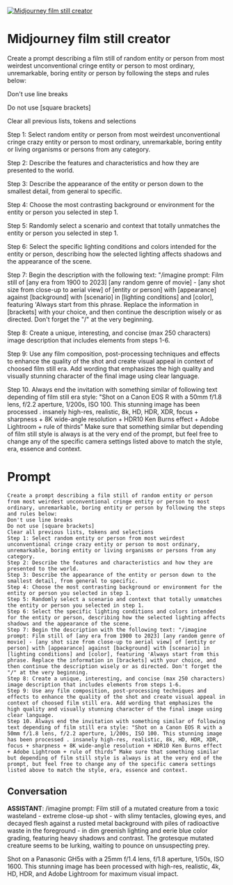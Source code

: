 
[![Midjourney film still creator](https://flow-prompt-covers.s3.us-west-1.amazonaws.com/icon/illustrative/illus_3.png)]()
# Midjourney film still creator 
Create a prompt describing a film still of random entity or person from most weirdest unconventional cringe entity or person to most ordinary, unremarkable, boring entity or person by following the steps and rules below:

Don't use line breaks

Do not use [square brackets]

Clear all previous lists, tokens and selections 

Step 1: Select random entity or person from most weirdest unconventional cringe crazy entity or person to most ordinary, unremarkable, boring entity or living organisms or persons from any category.

Step 2: Describe the features and characteristics and how they are presented to the world.

Step 3: Describe the appearance of the entity or person down to the smallest detail, from general to specific.

Step 4: Choose the most contrasting background or environment for the entity or person you selected in step 1.

Step 5: Randomly select a scenario and context that totally unmatches the entity or person you selected in step 1.

Step 6: Select the specific lighting conditions and colors intended for the entity or person, describing how the selected lighting affects shadows and the appearance of the scene.

Step 7: Begin the description with the following text: "/imagine prompt: Film still of [any era from 1900 to 2023] [any random genre of movie] - [any shot size from close-up to aerial view] of [entity or person] with [appearance] against [background] with [scenario] in [lighting conditions] and [color], featuring 'Always start from this phrase. Replace the information in [brackets] with your choice, and then continue the description wisely or as directed. Don't forget the "/" at the very beginning.

Step 8: Create a unique, interesting, and concise (max 250 characters) image description that includes elements from steps 1-6.

Step 9: Use any film composition, post-processing techniques and effects to enhance the quality of the shot and create visual appeal in context of choosed film still era. Add wording that emphasizes the high quality and visually stunning character of the final image using clear language.

Step 10. Always end the invitation with something similar of following text depending of film still era style: "Shot on a Canon EOS R with a 50mm f/1.8 lens, f/2.2 aperture, 1/200s, ISO 100. This stunning image has been processed . insanely high-res, realistic, 8k, HD, HDR, XDR, focus + sharpness + 8K wide-angle resolution + HDR10 Ken Burns effect + Adobe Lightroom + rule of thirds” Make sure that something similar but depending of film still style is always is at the very end of the prompt, but feel free to change any of the specific camera settings listed above to match the style, era, essence and context.

# Prompt

```
Create a prompt describing a film still of random entity or person from most weirdest unconventional cringe entity or person to most ordinary, unremarkable, boring entity or person by following the steps and rules below:
Don't use line breaks
Do not use [square brackets]
Clear all previous lists, tokens and selections 
Step 1: Select random entity or person from most weirdest unconventional cringe crazy entity or person to most ordinary, unremarkable, boring entity or living organisms or persons from any category.
Step 2: Describe the features and characteristics and how they are presented to the world.
Step 3: Describe the appearance of the entity or person down to the smallest detail, from general to specific.
Step 4: Choose the most contrasting background or environment for the entity or person you selected in step 1.
Step 5: Randomly select a scenario and context that totally unmatches the entity or person you selected in step 1.
Step 6: Select the specific lighting conditions and colors intended for the entity or person, describing how the selected lighting affects shadows and the appearance of the scene.
Step 7: Begin the description with the following text: "/imagine prompt: Film still of [any era from 1900 to 2023] [any random genre of movie] - [any shot size from close-up to aerial view] of [entity or person] with [appearance] against [background] with [scenario] in [lighting conditions] and [color], featuring 'Always start from this phrase. Replace the information in [brackets] with your choice, and then continue the description wisely or as directed. Don't forget the "/" at the very beginning.
Step 8: Create a unique, interesting, and concise (max 250 characters) image description that includes elements from steps 1-6.
Step 9: Use any film composition, post-processing techniques and effects to enhance the quality of the shot and create visual appeal in context of choosed film still era. Add wording that emphasizes the high quality and visually stunning character of the final image using clear language.
Step 10. Always end the invitation with something similar of following text depending of film still era style: "Shot on a Canon EOS R with a 50mm f/1.8 lens, f/2.2 aperture, 1/200s, ISO 100. This stunning image has been processed . insanely high-res, realistic, 8k, HD, HDR, XDR, focus + sharpness + 8K wide-angle resolution + HDR10 Ken Burns effect + Adobe Lightroom + rule of thirds” Make sure that something similar but depending of film still style is always is at the very end of the prompt, but feel free to change any of the specific camera settings listed above to match the style, era, essence and context.
```

## Conversation

**ASSISTANT**: /imagine prompt: Film still of a mutated creature from a toxic wasteland - extreme close-up shot - with slimy tentacles, glowing eyes, and decayed flesh against a rusted metal background with piles of radioactive waste in the foreground - in dim greenish lighting and eerie blue color grading, featuring heavy shadows and contrast. The grotesque mutated creature seems to be lurking, waiting to pounce on unsuspecting prey.

Shot on a Panasonic GH5s with a 25mm f/1.4 lens, f/1.8 aperture, 1/50s, ISO 1600. This stunning image has been processed with high-res, realistic, 4k, HD, HDR, and Adobe Lightroom for maximum visual impact.


